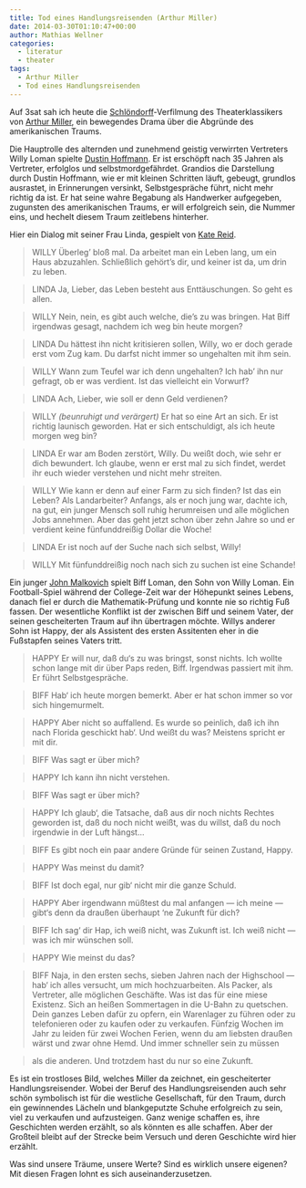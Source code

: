 ```yaml
---
title: Tod eines Handlungsreisenden (Arthur Miller)
date: 2014-03-30T01:10:47+00:00
author: Mathias Wellner
categories:
  - literatur
  - theater
tags:
  - Arthur Miller
  - Tod eines Handlungsreisenden
---
```

Auf 3sat sah ich heute die [Schlöndorff](http://de.wikipedia.org/wiki/Volker_Schl%C3%B6ndorff)-Verfilmung des Theaterklassikers von [Arthur Miller](http://de.wikipedia.org/wiki/Arthur_Miller), ein bewegendes Drama über die Abgründe des amerikanischen Traums.



Die Hauptrolle des alternden und zunehmend geistig verwirrten Vertreters Willy Loman spielte [Dustin Hoffmann](http://de.wikipedia.org/wiki/Dustin_Hoffman). Er ist erschöpft nach 35 Jahren als Vertreter, erfolglos und selbstmordgefährdet. Grandios die Darstellung durch Dustin Hoffmann, wie er mit kleinen Schritten läuft, gebeugt, grundlos ausrastet, in Erinnerungen versinkt, Selbstgespräche führt, nicht mehr richtig da ist. Er hat seine wahre Begabung als Handwerker aufgegeben, zugunsten des amerikanischen Traums, er will erfolgreich sein, die Nummer eins, und hechelt diesem Traum zeitlebens hinterher. 

Hier ein Dialog mit seiner Frau Linda, gespielt von [Kate Reid](http://de.wikipedia.org/wiki/Kate_Reid).

> WILLY Überleg’ bloß mal. Da arbeitet man ein Leben lang, um ein Haus abzuzahlen. Schließlich gehört’s dir, und keiner ist da, um drin zu leben.
  
> LINDA Ja, Lieber, das Leben besteht aus Enttäuschungen. So geht es allen.
  
> WILLY Nein, nein, es gibt auch welche, die’s zu was bringen. Hat Biff irgendwas gesagt, nachdem ich weg bin heute morgen?
  
> LINDA Du hättest ihn nicht kritisieren sollen, Willy, wo er doch gerade erst vom Zug kam. Du darfst nicht immer so ungehalten mit ihm sein.
  
> WILLY Wann zum Teufel war ich denn ungehalten? Ich hab’ ihn nur gefragt, ob er was verdient. Ist das vielleicht ein Vorwurf?
  
> LINDA Ach, Lieber, wie soll er denn Geld verdienen?
  
> WILLY _(beunruhigt und verärgert)_ Er hat so eine Art an sich. Er ist richtig launisch geworden. Hat er sich entschuldigt, als ich heute morgen weg bin?
  
> LINDA Er war am Boden zerstört, Willy. Du weißt doch, wie sehr er dich bewundert. Ich glaube, wenn er erst mal zu sich findet, werdet ihr euch wieder verstehen und nicht mehr streiten.
  
> WILLY Wie kann er denn auf einer Farm zu sich finden? Ist das ein Leben? Als Landarbeiter? Anfangs, als er noch jung war, dachte ich, na gut, ein junger Mensch soll ruhig herumreisen und alle möglichen Jobs annehmen. Aber das geht jetzt schon über zehn Jahre so und er verdient keine fünfunddreißig Dollar die Woche!
  
> LINDA Er ist noch auf der Suche nach sich selbst, Willy!
  
> WILLY Mit fünfunddreißig noch nach sich zu suchen ist eine Schande! 

Ein junger [John Malkovich](http://de.wikipedia.org/wiki/John_Malkovich) spielt Biff Loman, den Sohn von Willy Loman. Ein Football-Spiel während der College-Zeit war der Höhepunkt seines Lebens, danach fiel er durch die Mathematik-Prüfung und konnte nie so richtig Fuß fassen. Der wesentliche Konflikt ist der zwischen Biff und seinem Vater, der seinen gescheiterten Traum auf ihn übertragen möchte. Willys anderer Sohn ist Happy, der als Assistent des ersten Assitenten eher in die Fußstapfen seines Vaters tritt. 

> HAPPY Er will nur, daß du‘s zu was bringst, sonst nichts. Ich wollte schon lange mit dir über Paps reden, Biff. Irgendwas passiert mit ihm. Er führt Selbstgespräche.
  
> BIFF Hab‘ ich heute morgen bemerkt. Aber er hat schon immer so vor sich hingemurmelt.
  
> HAPPY Aber nicht so auffallend. Es wurde so peinlich, daß ich ihn nach Florida geschickt hab‘. Und weißt du was? Meistens spricht er mit dir.
  
> BIFF Was sagt er über mich?
  
> HAPPY Ich kann ihn nicht verstehen.
  
> BIFF Was sagt er über mich?
  
> HAPPY Ich glaub‘, die Tatsache, daß aus dir noch nichts Rechtes geworden ist, daß du noch nicht weißt, was du willst, daß du noch irgendwie in der Luft hängst&#8230;
  
> BIFF Es gibt noch ein paar andere Gründe für seinen Zustand, Happy.
  
> HAPPY Was meinst du damit?
  
> BIFF Ist doch egal, nur gib‘ nicht mir die ganze Schuld.
  
> HAPPY Aber irgendwann müßtest du mal anfangen — ich meine — gibt‘s denn da draußen überhaupt ‘ne Zukunft für dich?
  
> BIFF Ich sag‘ dir Hap, ich weiß nicht, was Zukunft ist. Ich weiß nicht — was ich mir wünschen soll.
  
> HAPPY Wie meinst du das?
  
> BIFF Naja, in den ersten sechs, sieben Jahren nach der Highschool — hab‘ ich alles versucht, um mich hochzuarbeiten. Als Packer, als Vertreter, alle möglichen Geschäfte. Was ist das für eine miese Existenz. Sich an heißen Sommertagen in die U-Bahn zu quetschen. Dein ganzes Leben dafür zu opfern, ein Warenlager zu führen oder zu telefonieren oder zu kaufen oder zu verkaufen. Fünfzig Wochen im Jahr zu leiden für zwei Wochen Ferien, wenn du am liebsten draußen wärst und zwar ohne Hemd. Und immer schneller sein zu müssen
  
> als die anderen. Und trotzdem hast du nur so eine Zukunft. 

Es ist ein trostloses Bild, welches Miller da zeichnet, ein gescheiterter Handlungsreisender. Wobei der Beruf des Handlungsreisenden auch sehr schön symbolisch ist für die westliche Gesellschaft, für den Traum, durch ein gewinnendes Lächeln und blankgeputzte Schuhe erfolgreich zu sein, viel zu verkaufen und aufzusteigen. Ganz wenige schaffen es, ihre Geschichten werden erzählt, so als könnten es alle schaffen. Aber der Großteil bleibt auf der Strecke beim Versuch und deren Geschichte wird hier erzählt. 

Was sind unsere Träume, unsere Werte? Sind es wirklich unsere eigenen? Mit diesen Fragen lohnt es sich auseinanderzusetzen.